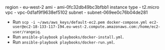 region - eu-west-2
ami - ami-0fc32db49bc3bfbb1
instance type - t2.micro
vpc - vpc-0d1af9f9638ef5102
subnet - subnet-069ee0c76b04de281

- Run `scp -i ~/aws/aws_keys/default-ec2.pem docker-compose.yml ec2-user@ec2-18-133-117-194.eu-west-2.compute.amazonaws.com:/home/ec2-user/rangeiq`.
- Run `ansible-playbook playbooks/docker-install.yml`.
- Run `ansible-playbook playbooks/docker-run.yml`.
